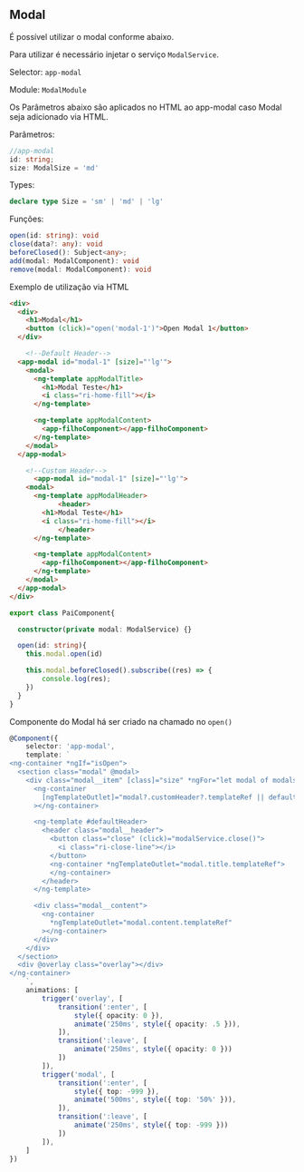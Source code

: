 <h2> Modal </h2>

É possível utilizar o modal conforme abaixo.

Para utilizar é necessário injetar o serviço `ModalService`.

Selector: `app-modal`

Module: `ModalModule`

Os Parâmetros abaixo são aplicados no HTML ao app-modal caso Modal seja adicionado via HTML.

Parâmetros:

```Typescript
//app-modal
id: string;
size: ModalSize = 'md'
```

Types:

```Typescript
declare type Size = 'sm' | 'md' | 'lg'
```

Funções:

```Typescript
open(id: string): void
close(data?: any): void
beforeClosed(): Subject<any>;
add(modal: ModalComponent): void
remove(modal: ModalComponent): void
```

Exemplo de utilização via HTML

```HTML
<div>
  <div>
    <h1>Modal</h1>
    <button (click)="open('modal-1')">Open Modal 1</button>
  </div>

	<!--Default Header-->
  <app-modal id="modal-1" [size]="'lg'">
    <modal>
      <ng-template appModalTitle>
        <h1>Modal Teste</h1>
        <i class="ri-home-fill"></i>
      </ng-template>

      <ng-template appModalContent>
        <app-filhoComponent></app-filhoComponent>
      </ng-template>
    </modal>
  </app-modal>

	<!--Custom Header-->
	  <app-modal id="modal-1" [size]="'lg'">
    <modal>
      <ng-template appModalHeader>
			<header>
        <h1>Modal Teste</h1>
        <i class="ri-home-fill"></i>
			</header>
      </ng-template>

      <ng-template appModalContent>
        <app-filhoComponent></app-filhoComponent>
      </ng-template>
    </modal>
  </app-modal>
</div>
```

```Typescript
export class PaiComponent{

  constructor(private modal: ModalService) {}

  open(id: string){
    this.modal.open(id)

    this.modal.beforeClosed().subscribe((res) => {
    	console.log(res);
    })
  }
}
```

Componente do Modal há ser criado na chamado no `open()`

```Typescript
@Component({
	selector: 'app-modal',
	template: `
<ng-container *ngIf="isOpen">
  <section class="modal" @modal>
    <div class="modal__item" [class]="size" *ngFor="let modal of modals">
      <ng-container
        [ngTemplateOutlet]="modal?.customHeader?.templateRef || defaultHeader"
      ></ng-container>

      <ng-template #defaultHeader>
        <header class="modal__header">
          <button class="close" (click)="modalService.close()">
            <i class="ri-close-line"></i>
          </button>
          <ng-container *ngTemplateOutlet="modal.title.templateRef">
          </ng-container>
        </header>
      </ng-template>

      <div class="modal__content">
        <ng-container
          *ngTemplateOutlet="modal.content.templateRef"
        ></ng-container>
      </div>
    </div>
  </section>
  <div @overlay class="overlay"></div>
</ng-container>
	`,
	animations: [
		trigger('overlay', [
			transition(':enter', [
				style({ opacity: 0 }),
				animate('250ms', style({ opacity: .5 })),
			]),
			transition(':leave', [
				animate('250ms', style({ opacity: 0 }))
			])
		]),
		trigger('modal', [
			transition(':enter', [
				style({ top: -999 }),
				animate('500ms', style({ top: '50%' })),
			]),
			transition(':leave', [
				animate('250ms', style({ top: -999 }))
			])
		]),
	]
})
```
